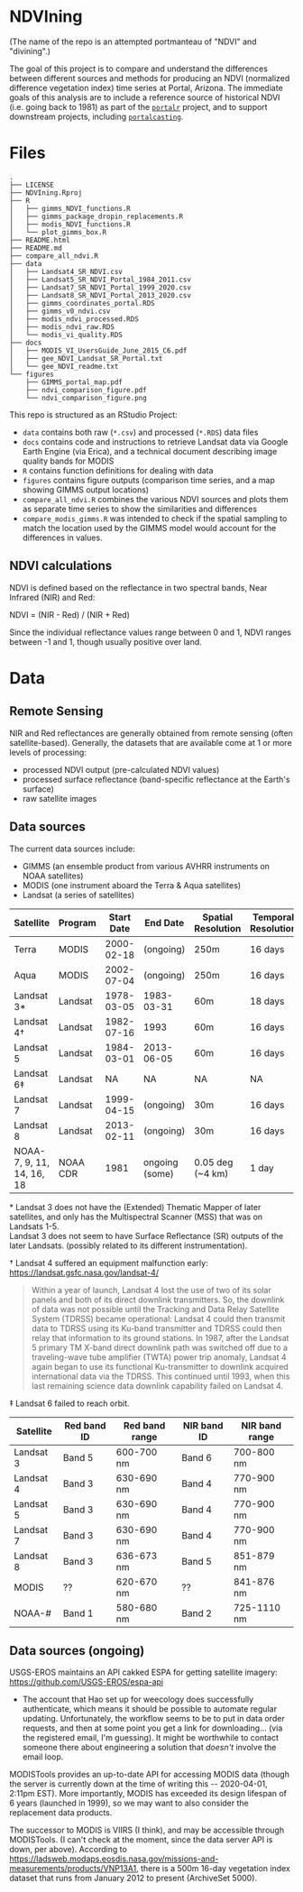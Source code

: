 # NDVIning

(The name of the repo is an attempted portmanteau of "NDVI" and "divining".)

The goal of this project is to compare and understand the differences between different sources and methods for producing an NDVI (normalized difference vegetation index) time series at Portal, Arizona. The immediate goals of this analysis are to include a reference source of historical NDVI (i.e. going back to 1981) as part of the [`portalr`](https://github.com/weecology/portalr) project, and to support downstream projects, including [`portalcasting`](https://github.com/weecology/portalcasting).

# Files

```
.
├── LICENSE
├── NDVIning.Rproj
├── R
│   ├── gimms_NDVI_functions.R
│   ├── gimms_package_dropin_replacements.R
│   ├── modis_NDVI_functions.R
│   └── plot_gimms_box.R
├── README.html
├── README.md
├── compare_all_ndvi.R
├── data
│   ├── Landsat4_SR_NDVI.csv
│   ├── Landsat5_SR_NDVI_Portal_1984_2011.csv
│   ├── Landsat7_SR_NDVI_Portal_1999_2020.csv
│   ├── Landsat8_SR_NDVI_Portal_2013_2020.csv
│   ├── gimms_coordinates_portal.RDS
│   ├── gimms_v0_ndvi.csv
│   ├── modis_ndvi_processed.RDS
│   ├── modis_ndvi_raw.RDS
│   └── modis_vi_quality.RDS
├── docs
│   ├── MODIS_VI_UsersGuide_June_2015_C6.pdf
│   ├── gee_NDVI_Landsat_SR_Portal.txt
│   └── gee_NDVI_readme.txt
└── figures
    ├── GIMMS_portal_map.pdf
    ├── ndvi_comparison_figure.pdf
    └── ndvi_comparison_figure.png
```

This repo is structured as an RStudio Project:

* `data` contains both raw (`*.csv`) and processed (`*.RDS`) data files
* `docs` contains code and instructions to retrieve Landsat data via Google Earth Engine (via Erica), and a technical document describing image quality bands for MODIS
* `R` contains function definitions for dealing with data
* `figures` contains figure outputs (comparison time series, and a map showing GIMMS output locations)
* `compare_all_ndvi.R` combines the various NDVI sources and plots them as separate time series to show the similarities and differences
* `compare_modis_gimms.R` was intended to check if the spatial sampling to match the location used by the GIMMS model would account for the differences in values.

## NDVI calculations

NDVI is defined based on the reflectance in two spectral bands, Near Infrared (NIR) and Red:

NDVI = (NIR - Red) / (NIR + Red)

Since the individual reflectance values range between 0 and 1, NDVI ranges between -1 and 1, though usually positive over land.

# Data

## Remote Sensing

NIR and Red reflectances are generally obtained from remote sensing (often satellite-based). Generally, the datasets that are available come at 1 or more levels of processing:

* processed NDVI output (pre-calculated NDVI values)
* processed surface reflectance (band-specific reflectance at the Earth's surface)
* raw satellite images

## Data sources

The current data sources include:

* GIMMS (an ensemble product from various AVHRR instruments on NOAA satellites)
* MODIS (one instrument aboard the Terra & Aqua satellites)
* Landsat (a series of satellites)


| Satellite | Program | Start Date | End Date  | Spatial Resolution | Temporal Resolution |
|-----------|---------|------------|-----------|--------------------|---------------------|
| Terra     | MODIS   | 2000-02-18 | (ongoing) | 250m               | 16 days             |
| Aqua      | MODIS   | 2002-07-04 | (ongoing) | 250m               | 16 days             |
| Landsat 3*| Landsat | 1978-03-05 | 1983-03-31| 60m                | 18 days             |
| Landsat 4&dagger;| Landsat | 1982-07-16 | 1993| 60m               | 16 days             |
| Landsat 5 | Landsat | 1984-03-01 | 2013-06-05| 60m                | 16 days             |
| Landsat 6&Dagger; | Landsat | NA | NA        | NA                 | NA                  |
| Landsat 7 | Landsat | 1999-04-15 | (ongoing) | 30m                | 16 days             |
| Landsat 8 | Landsat | 2013-02-11 | (ongoing) | 30m                | 16 days             |
| NOAA-7, 9, 11, 14, 16, 18   | NOAA CDR | 1981 | ongoing (some) | 0.05 deg (~4 km)  | 1 day               |


\* Landsat 3 does not have the (Extended) Thematic Mapper of later satellites, and only has the Multispectral Scanner (MSS) that was on Landsats 1-5.  
Landsat 3 does not seem to have Surface Reflectance (SR) outputs of the later Landsats. (possibly related to its different instrumentation).

&dagger; Landsat 4 suffered an equipment malfunction early:  
https://landsat.gsfc.nasa.gov/landsat-4/
> Within a year of launch, Landsat 4 lost the use of two of its solar panels and both of its direct downlink transmitters. So, the downlink of data was not possible until the Tracking and Data Relay Satellite System (TDRSS) became operational: Landsat 4 could then transmit data to TDRSS using its Ku-band transmitter and TDRSS could then relay that information to its ground stations.
> In 1987, after the Landsat 5 primary TM X-band direct downlink path was switched off due to a traveling-wave tube amplifier  (TWTA) power trip anomaly, Landsat 4 again began to use its functional Ku-transmitter to downlink acquired international data via the TDRSS. This continued until 1993, when this last remaining science data downlink capability failed on Landsat 4.

&Dagger; Landsat 6 failed to reach orbit.

| Satellite | Red band ID | Red band range | NIR band ID | NIR band range |
|-----------|-------------|----------------|-------------|----------------|
| Landsat 3 | Band 5      | 600-700 nm     | Band 6      | 700-800 nm     |
| Landsat 4 | Band 3      | 630-690 nm     | Band 4      | 770-900 nm     |
| Landsat 5 | Band 3      | 630-690 nm     | Band 4      | 770-900 nm     |
| Landsat 7 | Band 3      | 630-690 nm     | Band 4      | 770-900 nm     |
| Landsat 8 | Band 3      | 636-673 nm     | Band 5      | 851-879 nm     |
| MODIS     | ??          | 620-670 nm     | ??          | 841-876 nm     |
| NOAA-#    | Band 1      | 580-680 nm     | Band 2      | 725-1110 nm    |

## Data sources (ongoing)

USGS-EROS maintains an API cakked ESPA for getting satellite imagery: https://github.com/USGS-EROS/espa-api
* The account that Hao set up for weecology does successfully authenticate, which means it should be possible to automate regular updating. Unfortunately, the workflow seems to be to put in data order requests, and then at some point you get a link for downloading... (via the registered email, I'm guessing). It might be worthwhile to contact someone there about engineering a solution that *doesn't* involve the email loop.

MODISTools provides an up-to-date API for accessing MODIS data (though the server is currently down at the time of writing this -- 2020-04-01, 2:11pm EST). More importantly, MODIS has exceeded its design lifespan of 6 years (launched in 1999), so we may want to also consider the replacement data products.

The successor to MODIS is VIIRS (I think), and may be accessible through MODISTools. (I can't check at the moment, since the data server API is down, per above). According to https://ladsweb.modaps.eosdis.nasa.gov/missions-and-measurements/products/VNP13A1, there is a 500m 16-day vegetation index dataset that runs from January 2012 to present (ArchiveSet 5000).


